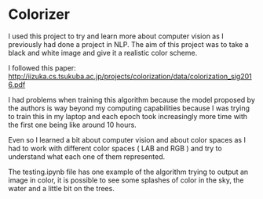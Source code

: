 # Colorizer

I used this project to try and learn more about computer vision as I previously had done a project in NLP. The aim of this project was to take a black and white image and give it a realistic color scheme.

I followed this paper:
http://iizuka.cs.tsukuba.ac.jp/projects/colorization/data/colorization_sig2016.pdf

I had problems when training this algorithm because the model proposed by the authors is way beyond my computing capabilities because I was trying to train this in my laptop and each epoch took increasingly more time with the first one being like around 10 hours. 

Even so I learned a bit about computer vision and about color spaces as I had to work with different color spaces ( LAB and RGB ) and try to understand what each one of them represented.

The testing.ipynb file has one example of the algorithm trying to output an image in color, it is possible to see some splashes of color in the sky, the water and a little bit on the trees.
